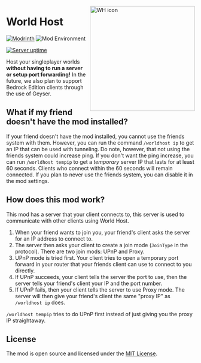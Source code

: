 <a href="https://modrinth.com/mod/world-host"><img alt="WH icon" width="280" align="right" src="https://raw.githubusercontent.com/Gaming32/world-host/main/src/main/resources/assets/world-host/icon.png"></a>

# World Host

[![Modrinth](https://img.shields.io/modrinth/dt/world-host?color=00AF5C&label=Downloads&style=round&logo=modrinth)](https://modrinth.com/mod/world-host)
![Mod Environment](https://img.shields.io/badge/Enviroment-Client-purple?style=round)

[![Server uptime](https://img.shields.io/uptimerobot/ratio/m794216582-8c2e3383b556b643f86c85fe?label=Server%20uptime&color=blue)](https://stats.uptimerobot.com/jL0OztYWBj)

Host your singleplayer worlds **without having to run a server or setup port forwarding!** In the future, we also plan to support Bedrock Edition clients
through the use of Geyser.

## What if my friend doesn't have the mod installed?

If your friend doesn't have the mod installed, you cannot use the friends system with them. However, you can run the command `/worldhost ip` to get an IP that can be used with tunneling. Do note, however, that not using the friends system could increase ping. If you don't want the ping increase, you can run `/worldhost tempip` to get a *temporary* server IP that lasts for at least 60 seconds. Clients who connect within the 60 seconds will remain connected. If you plan to never use the friends system, you can disable it in the mod settings.

## How does this mod work?

This mod has a server that your client connects to, this server is used to communicate with other clients using World Host. 

1. When your friend wants to join you, your friend's client asks the server for an IP address to connect to. 
2. The server then asks your client to create a join mode (`JoinType` in the protocol). There are two join mods: UPnP and Proxy. 
3. UPnP mode is tried first. Your client tries to open a temporary port forward in your router that your friends client can use to connect to you directly. 
4. If UPnP succeeds, your client tells the server the port to use, then the server tells your friend's client your IP and the port number. 
5. If UPnP fails, then your client tells the server to use Proxy mode. The server will then give your friend's client the same "proxy IP" as `/worldhost ip` does. 
 
`/worldhost tempip` tries to do UPnP first instead of just giving you the proxy IP straightaway.

## License

The mod is open source and licensed under the [MIT License](LICENSE).
